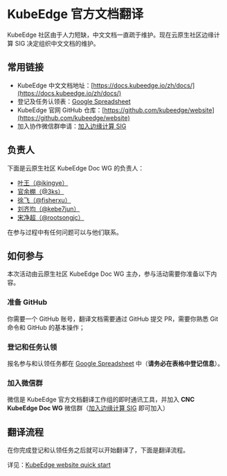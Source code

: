 # KubeEdge 官方文档翻译

KubeEdge 社区由于人力短缺，中文文档一直疏于维护。现在云原生社区边缘计算 SIG 决定组织中文文档的维护。

## 常用链接

* KubeEdge 中文文档地址：[https://docs.kubeedge.io/zh/docs/](https://docs.kubeedge.io/zh/docs/)
* 登记及任务认领表：[Google Spreadsheet](https://docs.google.com/spreadsheets/d/1nLU6BBYZHgsJ-eiMl_pIuBm83bqtFfZMl0Ymm1ASxhc/edit?usp=sharing) 
* KubeEdge 官网 GitHub 仓库：[https://github.com/kubeedge/website](https://github.com/kubeedge/website)
* 加入协作微信群申请：[加入边缘计算 SIG](https://wj.qq.com/s2/8115459/339a/)

## 负责人

下面是云原生社区 KubeEdge Doc WG 的负责人：

* [叶王（@ikingye）](http://github.com/ikingye)
* [官余棚（@3ks）](http://github.com/3ks)
* [徐飞（@fisherxu）](https://github.com/fisherxu)
* [刘齐均（@kebe7jun）](http://github.com/kebe7jun)
* [宋净超（@rootsongjc）](https://github.com/rootsongjc)

在参与过程中有任何问题可以与他们联系。

## 如何参与

本次活动由云原生社区 KubeEdge Doc WG 主办，参与活动需要你准备以下内容。

### 准备 GitHub

你需要一个 GitHub 账号，翻译文档需要通过 GitHub 提交 PR，需要你熟悉 Git 命令和 GitHub 的基本操作；

### 登记和任务认领

报名参与和认领任务都在 [Google Spreadsheet](https://docs.google.com/spreadsheets/d/1nLU6BBYZHgsJ-eiMl_pIuBm83bqtFfZMl0Ymm1ASxhc/edit#gid=348597365) 中（**请务必在表格中登记信息**）。

### 加入微信群

微信是 KubeEdge 官方文档翻译工作组的即时通讯工具，并加入 **CNC KubeEdge Doc WG** 微信群（[加入边缘计算 SIG](https://wj.qq.com/s2/8115459/339a/) 即可加入）

## 翻译流程

在你完成登记和认领任务之后就可以开始翻译了，下面是翻译流程。

详见：[KubeEdge website quick start](https://github.com/kubeedge/website#quick-start)





